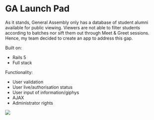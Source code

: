 # GA Launch Pad

As it stands, General Assembly only has a database of student alumni available for public viewing. Viewers are not able to filter students according to batches nor sift them out through Meet & Greet sessions. Hence, my team decided to create an app to address this gap.

Built on:
  - Rails 5
  - Full stack
  
Functionality:
  - User validation
  - User live/authorisation status 
  - User input of information/giphys
  - AJAX
  - Administrator rights


![](https://media.giphy.com/media/5HBrcr6iyV9UQ/giphy.gif)
